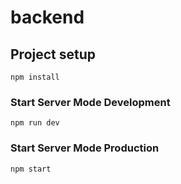 # backend

## Project setup
```
npm install
```

### Start Server Mode Development
```
npm run dev
```

### Start Server Mode Production
```
npm start
```